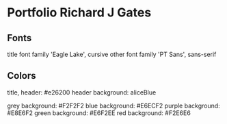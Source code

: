 # Portfolio Richard J Gates



## Fonts
 
title font family 'Eagle Lake', cursive
other font family 'PT Sans', sans-serif

## Colors 

title, header: #e26200
header background: aliceBlue

grey background: #F2F2F2
blue background: #E6ECF2
purple background: #E8E6F2
green background: #E6F2EE
red background: #F2E6E6

